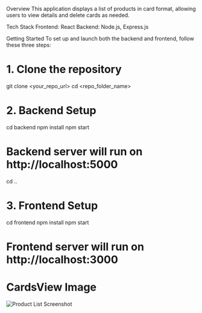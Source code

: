 Overview
This application displays a list of products in card format, allowing users to view details and delete cards as needed.

Tech Stack
Frontend: React
Backend: Node.js, Express.js

Getting Started
To set up and launch both the backend and frontend, follow these three steps:

# 1. Clone the repository

git clone <your_repo_url>
cd <repo_folder_name>

# 2. Backend Setup

cd backend
npm install
npm start

# Backend server will run on http://localhost:5000

cd ..

# 3. Frontend Setup

cd frontend
npm install
npm start

# Frontend server will run on http://localhost:3000

# CardsView Image

![Product List Screenshot](images/screenshot.png)
